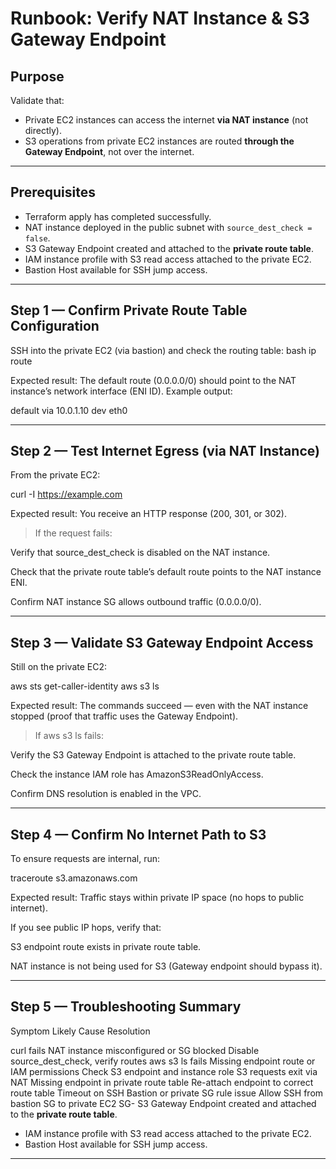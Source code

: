 <!--
Purpose:
- This runbook verifies that the NAT instance provides internet egress for private EC2 instances,
  and that the S3 Gateway Endpoint enables private S3 access without traversing the public internet.
- Scope: Secure VPC Foundation (Phase 1)
-->

# Runbook: Verify NAT Instance & S3 Gateway Endpoint

## Purpose
Validate that:
- Private EC2 instances can access the internet **via NAT instance** (not directly).  
- S3 operations from private EC2 instances are routed **through the Gateway Endpoint**, not over the internet.  

---

## Prerequisites
<!-- Confirm environment readiness before running validation -->
- Terraform apply has completed successfully.  
- NAT instance deployed in the public subnet with `source_dest_check = false`.  
- S3 Gateway Endpoint created and attached to the **private route table**.  
- IAM instance profile with S3 read access attached to the private EC2.  
- Bastion Host available for SSH jump access.  

---

## Step 1 — Confirm Private Route Table Configuration
SSH into the private EC2 (via bastion) and check the routing table:
bash
ip route

Expected result:
The default route (0.0.0.0/0) should point to the NAT instance’s network interface (ENI ID).
Example output:

default via 10.0.1.10 dev eth0


---

## Step 2 — Test Internet Egress (via NAT Instance)

From the private EC2:

curl -I https://example.com

Expected result:
You receive an HTTP response (200, 301, or 302).

> If the request fails:

Verify that source_dest_check is disabled on the NAT instance.

Check that the private route table’s default route points to the NAT instance ENI.

Confirm NAT instance SG allows outbound traffic (0.0.0.0/0).





---

## Step 3 — Validate S3 Gateway Endpoint Access

Still on the private EC2:

aws sts get-caller-identity
aws s3 ls

Expected result:
The commands succeed — even with the NAT instance stopped (proof that traffic uses the Gateway Endpoint).

> If aws s3 ls fails:

Verify the S3 Gateway Endpoint is attached to the private route table.

Check the instance IAM role has AmazonS3ReadOnlyAccess.

Confirm DNS resolution is enabled in the VPC.





---

## Step 4 — Confirm No Internet Path to S3

To ensure requests are internal, run:

traceroute s3.amazonaws.com

Expected result:
Traffic stays within private IP space (no hops to public internet).

If you see public IP hops, verify that:

S3 endpoint route exists in private route table.

NAT instance is not being used for S3 (Gateway endpoint should bypass it).



---

## Step 5 — Troubleshooting Summary

Symptom	Likely Cause	Resolution

curl fails	NAT instance misconfigured or SG blocked	Disable source_dest_check, verify routes
aws s3 ls fails	Missing endpoint route or IAM permissions	Check S3 endpoint and instance role
S3 requests exit via NAT	Missing endpoint in private route table	Re-attach endpoint to correct route table
Timeout on SSH	Bastion or private SG rule issue	Allow SSH from bastion SG to private EC2 SG- S3 Gateway Endpoint created and attached to the **private route table**.  
- IAM instance profile with S3 read access attached to the private EC2.  
- Bastion Host available for SSH jump access.  

---
